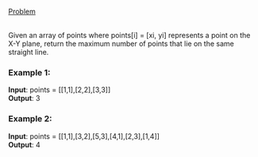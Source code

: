 [Problem](https://leetcode.com/problems/max-points-on-a-line/description/?envType=study-plan-v2&envId=top-interview-150)<br/><br/>

Given an array of points where points[i] = [xi, yi] represents a point on the X-Y plane, return the maximum number of points that lie on the same straight line.<br/>


### Example 1:


**Input**: points = [[1,1],[2,2],[3,3]]<br/>
**Output**: 3<br/>

### Example 2:

**Input**: points = [[1,1],[3,2],[5,3],[4,1],[2,3],[1,4]]<br/>
**Output**: 4<br/>